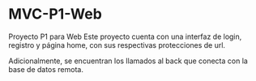 # MVC-P1-Web
Proyecto P1 para Web
Este proyecto cuenta con una interfaz de login, registro y página home, con sus respectivas protecciones de url.

Adicionalmente, se encuentran los llamados al back que conecta con la base de datos remota.
